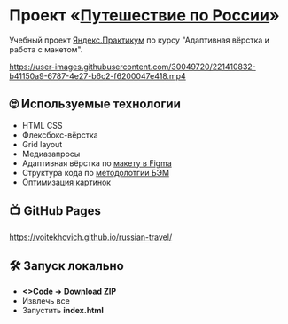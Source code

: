 # Проект «[Путешествие по России](https://voitekhovich.github.io/russian-travel/)»

Учебный проект [Яндекс.Практикум](https://practicum.yandex.ru/) по курсу "Адаптивная вёрстка и работа с макетом".

https://user-images.githubusercontent.com/30049720/221410832-b41150a9-6787-4e27-b6c2-f6200047e418.mp4

## 🙄 Используемые технологии

* HTML CSS
* Флексбокс-вёрстка
* Grid layout
* Медиазапросы
* Адаптивная вёрстка по [макету в Figma](https://www.figma.com/file/5S2WSbEFL6awjVWJ0NWL8Q/Sprint-3_-Russia-_-desktop-mobile?node-id=28503%3A0)
* Структура кода по [методолотгии БЭМ](https://ru.bem.info/methodology/)
* [Оптимизация картинок](https://tinypng.com/)

## 📺 GitHub Pages

https://voitekhovich.github.io/russian-travel/

## 🛠 Запуск локально

* **<>Code** ➜ **Download ZIP**
* Извлечь все
* Запустить **index.html**
